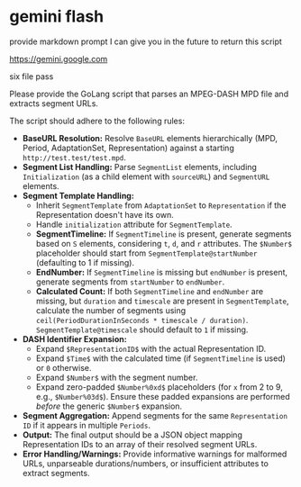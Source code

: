 # gemini flash

provide markdown prompt I can give you in the future to return this script

https://gemini.google.com

six file pass

Please provide the GoLang script that parses an MPEG-DASH MPD file and extracts segment URLs.

The script should adhere to the following rules:

* **BaseURL Resolution:** Resolve `BaseURL` elements hierarchically (MPD, Period, AdaptationSet, Representation) against a starting `http://test.test/test.mpd`.
* **Segment List Handling:** Parse `SegmentList` elements, including `Initialization` (as a child element with `sourceURL`) and `SegmentURL` elements.
* **Segment Template Handling:**
    * Inherit `SegmentTemplate` from `AdaptationSet` to `Representation` if the Representation doesn't have its own.
    * Handle `initialization` attribute for `SegmentTemplate`.
    * **SegmentTimeline:** If `SegmentTimeline` is present, generate segments based on `S` elements, considering `t`, `d`, and `r` attributes. The `$Number$` placeholder should start from `SegmentTemplate@startNumber` (defaulting to 1 if missing).
    * **EndNumber:** If `SegmentTimeline` is missing but `endNumber` is present, generate segments from `startNumber` to `endNumber`.
    * **Calculated Count:** If both `SegmentTimeline` and `endNumber` are missing, but `duration` and `timescale` are present in `SegmentTemplate`, calculate the number of segments using `ceil(PeriodDurationInSeconds * timescale / duration)`. `SegmentTemplate@timescale` should default to `1` if missing.
* **DASH Identifier Expansion:**
    * Expand `$RepresentationID$` with the actual Representation ID.
    * Expand `$Time$` with the calculated time (if `SegmentTimeline` is used) or `0` otherwise.
    * Expand `$Number$` with the segment number.
    * Expand zero-padded `$Number%0xd$` placeholders (for `x` from 2 to 9, e.g., `$Number%03d$`). Ensure these padded expansions are performed *before* the generic `$Number$` expansion.
* **Segment Aggregation:** Append segments for the same `Representation ID` if it appears in multiple `Periods`.
* **Output:** The final output should be a JSON object mapping Representation IDs to an array of their resolved segment URLs.
* **Error Handling/Warnings:** Provide informative warnings for malformed URLs, unparseable durations/numbers, or insufficient attributes to extract segments.
